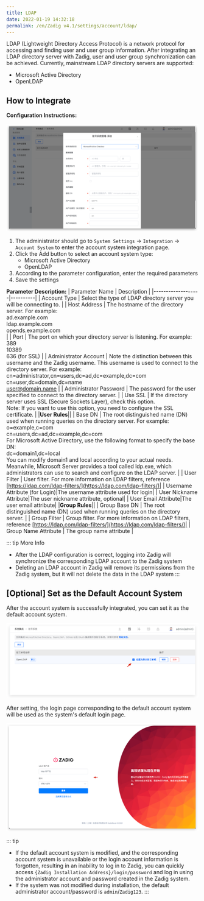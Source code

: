 ```yaml
---
title: LDAP
date: 2022-01-19 14:32:18
permalink: /en/Zadig v4.1/settings/account/ldap/
---
```


LDAP (Lightweight Directory Access Protocol) is a network protocol for accessing and finding user and user group information.
After integrating an LDAP directory server with Zadig, user and user group synchronization can be achieved. Currently, mainstream LDAP directory servers are supported:

- Microsoft Active Directory
- OpenLDAP

## How to Integrate

**Configuration Instructions:**

![ad](../../../../_images/user_account_ad.png)

1. The administrator should go to `System Settings` → `Integration` → `Account System` to enter the account system integration page.
2. Click the Add button to select an account system type:
    - Microsoft Active Directory
    - OpenLDAP
3. According to the parameter configuration, enter the required parameters
4. Save the settings

**Parameter Description:**
| Parameter Name             | Description |
|-------------------|----------|
| Account Type           | Select the type of LDAP directory server you will be connecting to.  |
| Host Address            | The hostname of the directory server. For example:<br> ad.example.com<br> ldap.example.com<br> opends.example.com<br> |
| Port               | The port on which your directory server is listening. For example:<br> 389<br> 10389<br> 636 (for SSL) |
| Administrator Account            | Note the distinction between this username and the Zadig username. This username is used to connect to the directory server. For example:<br> cn=administrator,cn=users,dc=ad,dc=example,dc=com<br> cn=user,dc=domain,dc=name<br> user@domain.name |
| Administrator Password               | The password for the user specified to connect to the directory server. |
| Use SSL           | If the directory server uses SSL (Secure Sockets Layer), check this option.<br> Note: If you want to use this option, you need to configure the SSL certificate.  |
|**User Rules**||
| Base DN | The root distinguished name (DN) used when running queries on the directory server. For example:<br> o=example,c=com<br> cn=users,dc=ad,dc=example,dc=com<br> For Microsoft Active Directory, use the following format to specify the base DN:<br> dc=domain1,dc=local<br> You can modify domain1 and local according to your actual needs.<br> Meanwhile, Microsoft Server provides a tool called ldp.exe, which administrators can use to search and configure on the LDAP server. |
| User Filter         | User filter. For more information on LDAP filters, reference [https://ldap.com/ldap-filters/](https://ldap.com/ldap-filters/)|
| Username Attribute (for Login)|The username attribute used for login|
| User Nickname Attribute|The user nickname attribute, optional|
| User Email Attribute|The user email attribute|
|**Group Rules**||
| Group Base DN | The root distinguished name (DN) used when running queries on the directory server. |
| Group Filter   | Group filter. For more information on LDAP filters, reference [https://ldap.com/ldap-filters/](https://ldap.com/ldap-filters/)|
| Group Name Attribute | The group name attribute |

::: tip More Info
- After the LDAP configuration is correct, logging into Zadig will synchronize the corresponding LDAP account to the Zadig system
- Deleting an LDAP account in Zadig will remove its permissions from the Zadig system, but it will not delete the data in the LDAP system
:::

## [Optional] Set as the Default Account System
After the account system is successfully integrated, you can set it as the default account system.

![default_user_system](../../../../_images/default_user_system.png)

After setting, the login page corresponding to the default account system will be used as the system's default login page.

![default_login_page](../../../../_images/default_login_page.png)

::: tip
- If the default account system is modified, and the corresponding account system is unavailable or the login account information is forgotten, resulting in an inability to log in to Zadig, you can quickly access `{Zadig Installation Address}/login/password` and log in using the administrator account and password created in the Zadig system.
- If the system was not modified during installation, the default administrator account/password is `admin`/`Zadig123`.
:::